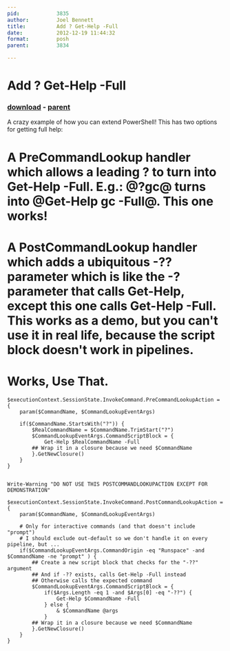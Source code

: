 ```yaml
---
pid:            3835
author:         Joel Bennett
title:          Add ? Get-Help -Full
date:           2012-12-19 11:44:32
format:         posh
parent:         3834

---
```


# Add ? Get-Help -Full

### [download](//scripts/3835.ps1) - [parent](//scripts/3834.md)

A crazy example of how you can extend PowerShell! This has two options for getting full help:
# A PreCommandLookup handler which allows a leading ? to turn into Get-Help -Full. E.g.:  @?gc@ turns into @Get-Help gc -Full@.  This one works!
# A PostCommandLookup handler which adds a ubiquitous -?? parameter which is like the -? parameter that calls Get-Help, except this one calls Get-Help -Full. This works as a demo, but you can't use it in real life, because the script block doesn't work in pipelines.
# Works, Use That.

```posh
$executionContext.SessionState.InvokeCommand.PreCommandLookupAction = {
    param($CommandName, $CommandLookupEventArgs)

    if($CommandName.StartsWith("?")) {
        $RealCommandName = $CommandName.TrimStart("?")
        $CommandLookupEventArgs.CommandScriptBlock = {
            Get-Help $RealCommandName -Full
        ## Wrap it in a closure because we need $CommandName
        }.GetNewClosure()
    }
}


Write-Warning "DO NOT USE THIS POSTCOMMANDLOOKUPACTION EXCEPT FOR DEMONSTRATION"

$executionContext.SessionState.InvokeCommand.PostCommandLookupAction = {
    param($CommandName, $CommandLookupEventArgs)

    # Only for interactive commands (and that doesn't include "prompt")
    # I should exclude out-default so we don't handle it on every pipeline, but ...
    if($CommandLookupEventArgs.CommandOrigin -eq "Runspace" -and $CommandName -ne "prompt" ) {
        ## Create a new script block that checks for the "-??" argument 
        ## And if -?? exists, calls Get-Help -Full instead
        ## Otherwise calls the expected command
        $CommandLookupEventArgs.CommandScriptBlock = {
            if($Args.Length -eq 1 -and $Args[0] -eq "-??") {
                Get-Help $CommandName -Full
            } else {
                & $CommandName @args
            }
        ## Wrap it in a closure because we need $CommandName
        }.GetNewClosure()
    }
}
```
